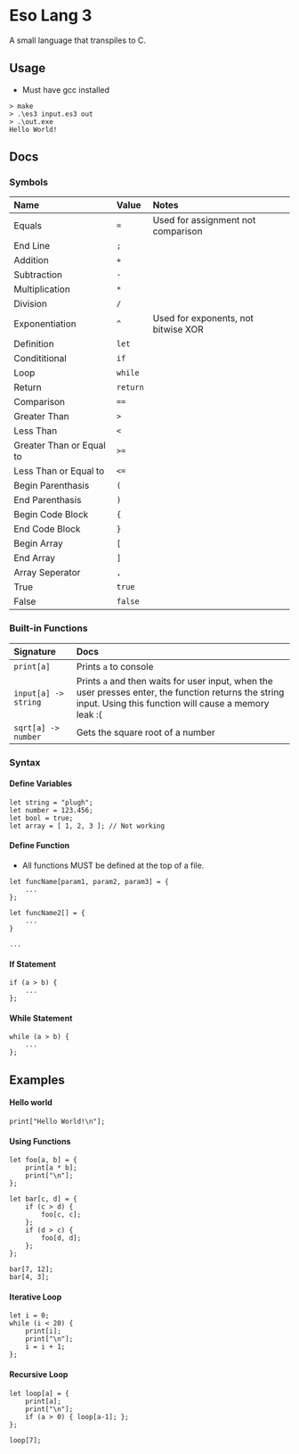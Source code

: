 # Eso Lang 3

A small language that transpiles to C.

## Usage
 - Must have gcc installed
```
> make
> .\es3 input.es3 out
> .\out.exe
Hello World!
```


## Docs

### Symbols

| Name | Value | Notes | 
| :--- | :--- | :----- |
| Equals | `=` | Used for assignment not comparison |
| End Line | `;` | 
| Addition | `+` |
| Subtraction | `-` | 
| Multiplication | `*` | 
| Division | `/` | 
| Exponentiation | `^` | Used for exponents, not bitwise XOR | 
| Definition | `let` |
| Condititional | `if` |
| Loop | `while` |
| Return | `return` |  |
| Comparison | `==` | 
| Greater Than | `>` | 
| Less Than | `<` |
| Greater Than or Equal to | `>=` | 
| Less Than or Equal to | `<=` | 
| Begin Parenthasis | `(` |
| End Parenthasis | `)` |
| Begin Code Block | `{` |
| End Code Block | `}` |
| Begin Array | `[` |
| End Array | `]` |
| Array Seperator | `,` |
| True | `true` |
| False | `false` |

### Built-in Functions
| Signature | Docs | 
| :---  | :----- |
| `print[a]` | Prints `a` to console |
| `input[a] -> string` | Prints `a` and then waits for user input, when the user presses enter, the function returns the string input. Using this function will cause a memory leak :( |
| `sqrt[a] -> number` | Gets the square root of a number |

### Syntax

#### Define Variables

```
let string = "plugh";
let number = 123.456;
let bool = true;
let array = [ 1, 2, 3 ]; // Not working
```

#### Define Function

 - All functions MUST be defined at the top of a file.

```
let funcName[param1, param2, param3] = {
    ...
};

let funcName2[] = {
    ...
}

...
```

#### If Statement
```
if (a > b) {
    ...
};
```

#### While Statement
```
while (a > b) {
    ...
};
```
## Examples

#### Hello world
```
print["Hello World!\n"];
```

#### Using Functions
```
let foo[a, b] = {
	print[a * b];
	print["\n"];
};

let bar[c, d] = {
	if (c > d) {
		foo[c, c];
	};
	if (d > c) {
		foo[d, d];
	};
};

bar[7, 12];
bar[4, 3];
```

#### Iterative Loop
```
let i = 0;
while (i < 20) {
    print[i];
	print["\n"];
    i = i + 1;
};
```

#### Recursive Loop
```
let loop[a] = {
	print[a];
	print["\n"];
	if (a > 0) { loop[a-1]; };
};

loop[7];
```